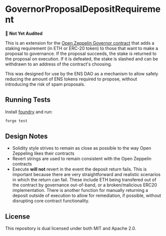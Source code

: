 # GovernorProposalDepositRequirement
:rotating_light: **Not Yet Audited**

This is an extension for the [Open Zeppelin Governor contract](https://docs.openzeppelin.com/contracts/4.x/api/governance#Governor) that adds a staking requirement (in ETH or ERC-20 token) to those that want to make a proposal to governance. If the proposal succeeds, the stake is returned to the proposal on execution. If it is defeated, the stake is slashed and can be withdrawn to an address of the contract's choosing.

This was designed for use by the ENS DAO as a mechanism to allow safely reducing the amount of ENS tokens required to propose, without introducing the risk of spam proposals.

## Running Tests
Install [foundry](https://getfoundry.sh/) and run:

```bash
forge test
```

## Design Notes

- Solidity style strives to remain as close as possible to the way Open Zeppeling likes their contracts
- Revert strings are used to remain consistent with the Open Zeppelin contracts
- Execute **will not** revert in the event the deposit return fails. This is important because there are very straightforward and realistic scenarios in which the return can fail. These include ETH being transfered out of the contract by governance out-of-band, or a broken/malicious ERC20 implementation. There is another function for manually returning a deposit outside of execution to allow for remediation, if possible, without disrupting core contract functionality.

## License
This repository is dual licensed under both MIT and Apache 2.0.
